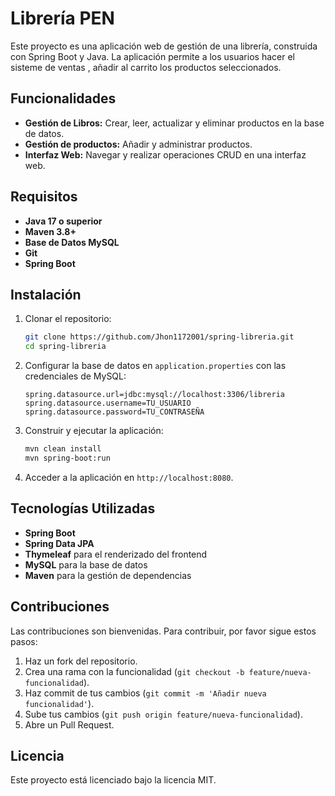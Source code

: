 # Librería PEN

Este proyecto es una aplicación web de gestión de una librería, construida con Spring Boot y Java. La aplicación permite a los usuarios hacer el sisteme de ventas , añadir al carrito los productos seleccionados.

## Funcionalidades

- **Gestión de Libros:** Crear, leer, actualizar y eliminar productos en la base de datos.
- **Gestión de productos:** Añadir y administrar productos.
- **Interfaz Web:** Navegar y realizar operaciones CRUD en una interfaz web.

## Requisitos

- **Java 17 o superior**
- **Maven 3.8+**
- **Base de Datos MySQL**
- **Git**
- **Spring Boot**

## Instalación

1. Clonar el repositorio:
    ```bash
    git clone https://github.com/Jhon1172001/spring-libreria.git
    cd spring-libreria
    ```

2. Configurar la base de datos en `application.properties` con las credenciales de MySQL:
    ```properties
    spring.datasource.url=jdbc:mysql://localhost:3306/libreria
    spring.datasource.username=TU_USUARIO
    spring.datasource.password=TU_CONTRASEÑA
    ```

3. Construir y ejecutar la aplicación:
    ```bash
    mvn clean install
    mvn spring-boot:run
    ```

4. Acceder a la aplicación en `http://localhost:8080`.

## Tecnologías Utilizadas

- **Spring Boot**
- **Spring Data JPA**
- **Thymeleaf** para el renderizado del frontend
- **MySQL** para la base de datos
- **Maven** para la gestión de dependencias

## Contribuciones

Las contribuciones son bienvenidas. Para contribuir, por favor sigue estos pasos:

1. Haz un fork del repositorio.
2. Crea una rama con la funcionalidad (`git checkout -b feature/nueva-funcionalidad`).
3. Haz commit de tus cambios (`git commit -m 'Añadir nueva funcionalidad'`).
4. Sube tus cambios (`git push origin feature/nueva-funcionalidad`).
5. Abre un Pull Request.

## Licencia

Este proyecto está licenciado bajo la licencia MIT.
